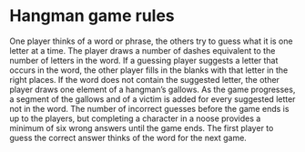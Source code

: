 # Hangman game rules
One player thinks of a word or phrase, the others try to guess what it is one letter at a time. 
The player draws a number of dashes equivalent to the number of letters in the word. If a guessing player suggests a letter that occurs in the word, 
the other player fills in the blanks with that letter in the right places. If the word does not contain the suggested letter, the other player draws one element of 
a hangman’s gallows. As the game progresses, a segment of the gallows and of a victim is added for every suggested letter not in the word. 
The number of incorrect guesses before the game ends is up to the players, but completing a character in a noose provides a minimum of six wrong answers until the game ends. 
The first player to guess the correct answer thinks of the word for the next game.
